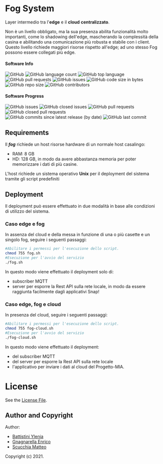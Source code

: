 # Fog System
Layer intermedio tra l'**edge** e il **cloud** **centralizzato**.

Non è un livello obbligato, ma la sua presenza abilita funzionalità molto importanti,
come lo shadowing dell'edge, mascherando la complessità della casina e abilitando una comunicazione più robusta e stabile con i client.
Questo livello richiede maggiori risorse rispetto all'edge; ad uno stesso Fog possono essere collegati più edge.

#### Software Info

![GitHub](https://img.shields.io/github/license/PC-ProgettoMIA/fog)
![GitHub language count](https://img.shields.io/github/languages/count/PC-ProgettoMIA/fog)
![GitHub top language](https://img.shields.io/github/languages/top/PC-ProgettoMIA/fog)
![GitHub pull requests](https://img.shields.io/github/issues-pr/PC-ProgettoMIA/fog)
![GitHub issues](https://img.shields.io/github/issues/PC-ProgettoMIA/fog)
![GitHub code size in bytes](https://img.shields.io/github/languages/code-size/PC-ProgettoMIA/fog)
![GitHub repo size](https://img.shields.io/github/repo-size/PC-ProgettoMIA/fog)
![GitHub contributors](https://img.shields.io/github/contributors/PC-ProgettoMIA/fog)

#### Software Progress
![GitHub issues](https://img.shields.io/github/issues/PC-ProgettoMIA/fog)
![GitHub closed issues](https://img.shields.io/github/issues-closed/PC-ProgettoMIA/fog)
![GitHub pull requests](https://img.shields.io/github/issues-pr/PC-ProgettoMIA/fog)
![GitHub closed pull requests](https://img.shields.io/github/issues-pr-closed/PC-ProgettoMIA/fog)
![GitHub commits since latest release (by date)](https://img.shields.io/github/commits-since/PC-ProgettoMIA/fog/latest/develop)
![GitHub last commit](https://img.shields.io/github/last-commit/PC-ProgettoMIA/fog/develop)


## Requirements

Il **_fog_** richiede un host risorse hardware di un normale host casalingo:
- RAM: 8 GB
- HD: 128 GB, in modo da avere abbastanza memoria per poter memorizzare i dati di più casine.

L'host richiede un sistema operativo **Unix** per il deployment del sistema tramite gli script  predefiniti
<!--, altrimenti su un device Windows richiede di lanciare i comandi compatibili tramite GitBash-->

## Deployment
Il deployment può essere effettuato in due modalità in base alle condizioni di utilizzo del sistema.

### Caso edge e fog 
In assenza del cloud e della messa in funzione di una o più casette e un singolo fog, seguire i seguenti passaggi:
```bash
#Abilitare i permessi per l'esecuzione dello script.
chmod 755 fog.sh
#Esecuzione per l'avvio del servizio
./fog.sh
```

In questo modo viene effettuato il deployment solo di:
- subscriber MQTT 
- server per esporre la Rest API sulla rete locale, in modo da essere raggiunta facilmente dagli applicativi Snap!


### Caso edge, fog e cloud
In presenza del cloud, seguire i seguenti passaggi:
```bash
#Abilitare i permessi per l'esecuzione dello script.
chmod 755 fog-cloud.sh
#Esecuzione per l'avvio del servizio
./fog-cloud.sh
```

In questo modo viene effettuato il deployment:
- del subscriber MQTT 
- del server per esporre la Rest API sulla rete locale 
- l'applicativo per inviare i dati al cloud del Progetto-MIA.



# License
See the [License File](./LICENSE).

## Author and Copyright
Author:
- [Battistini Ylenia](https://github.com/yleniaBattistini)
- [Gnagnarella Enrico](https://github.com/enrignagna)
- [Scucchia Matteo](https://github.com/scumatteo)

Copyright (c) 2021.
